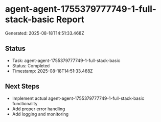 # agent-agent-1755379777749-1-full-stack-basic Report

Generated: 2025-08-18T14:51:33.468Z

## Status
- Task: agent-agent-1755379777749-1-full-stack-basic
- Status: Completed
- Timestamp: 2025-08-18T14:51:33.468Z

## Next Steps
- Implement actual agent-agent-1755379777749-1-full-stack-basic functionality
- Add proper error handling
- Add logging and monitoring
